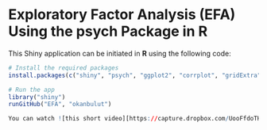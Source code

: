 # Exploratory Factor Analysis (EFA) Using the psych Package in R

This Shiny application can be initiated in **R** using the following code:

```r
# Install the required packages
install.packages(c("shiny", "psych", "ggplot2", "corrplot", "gridExtra"))

# Run the app
library("shiny")
runGitHub("EFA", "okanbulut")

You can watch ![this short video][https://capture.dropbox.com/UooFfdoTHCV7a7m4] to learn how to use the app. 
